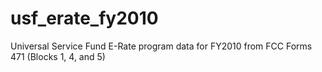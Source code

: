 usf_erate_fy2010
================

Universal Service Fund E-Rate program data for FY2010 from FCC Forms 471 (Blocks 1, 4, and 5)